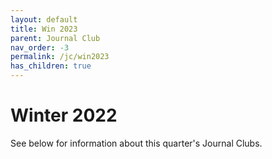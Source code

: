 ```yaml
---
layout: default
title: Win 2023
parent: Journal Club
nav_order: -3
permalink: /jc/win2023
has_children: true
---
```


# Winter 2022

See below for information about this quarter's Journal Clubs.

<!-- | Week | Topic |
| --- | --- |
| 1 | |
| October 12th, 4 PM - 5 PM | Francois Chollet, On Intelligence | -->

